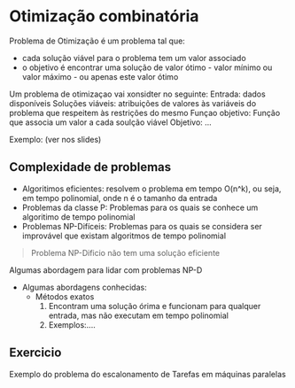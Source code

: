 # Otimização combinatória

Problema de Otimização é um problema tal que:
  - cada solução viável para o problema tem um valor associado
  - o objetivo é encontrar uma solução de valor ótimo - valor mínimo ou valor máximo - ou apenas este valor ótimo

Um problema de otimizaçao vai xonsidter no seguinte:
   Entrada: dados disponíveis
   Soluções viáveis: atribuições de valores às variáveis do problema que respeitem às restrições do mesmo
   Funçao objetivo: Função que associa um valor a cada soulção viável
   Objetivo: ...

Exemplo: (ver nos slides)

## Complexidade de problemas
  - Algoritimos eficientes: resolvem o problema em tempo O(n^k), ou seja, em tempo polinomial, onde n é o tamanho da entrada
  - Problemas da classe P: Problemas para os quais se conhece um algoritimo de tempo polinomial
  - Problemas NP-Difíceis: Problemas para os quais se considera ser improvável que existam algoritmos de tempo polinomial

> Problema NP-Dificio não tem uma solução eficiente 

Algumas abordagem para lidar com problemas NP-D
  - Algumas abordagens conhecidas:
    - Métodos exatos
      1. Encontram uma solução órima e funcionam para qualquer entrada, mas não executam em tempo polinomial
      2. Exemplos:....

##  Exercicio

Exemplo do problema do escalonamento de Tarefas em máquinas paralelas
  
